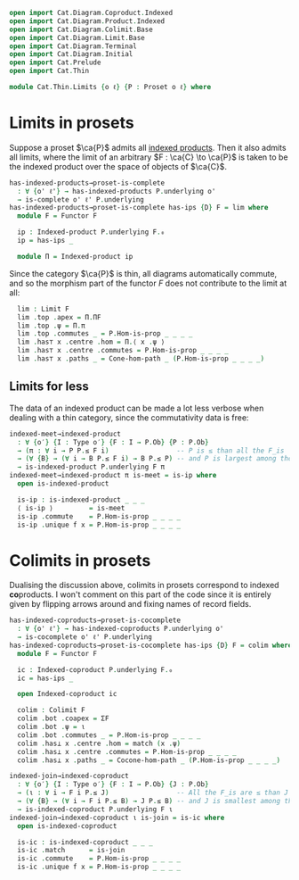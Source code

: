 ```agda
open import Cat.Diagram.Coproduct.Indexed
open import Cat.Diagram.Product.Indexed
open import Cat.Diagram.Colimit.Base
open import Cat.Diagram.Limit.Base
open import Cat.Diagram.Terminal
open import Cat.Diagram.Initial
open import Cat.Prelude
open import Cat.Thin

module Cat.Thin.Limits {o ℓ} {P : Proset o ℓ} where
```

<!--
```agda
private module P = Proset P
open Cocone-hom
open Cone-hom
open Terminal
open Initial
open Cocone
open Cone
```
-->

# Limits in prosets

Suppose a proset $\ca{P}$ admits all [indexed products]. Then it also
admits all limits, where the limit of an arbitrary $F : \ca{C} \to
\ca{P}$ is taken to be the indexed product over the space of objects of
$\ca{C}$.

[indexed products]: Cat.Diagram.Product.Indexed.html

```agda
has-indexed-products→proset-is-complete
  : ∀ {o' ℓ'} → has-indexed-products P.underlying o'
  → is-complete o' ℓ' P.underlying
has-indexed-products→proset-is-complete has-ips {D} F = lim where
  module F = Functor F

  ip : Indexed-product P.underlying F.₀
  ip = has-ips _

  module Π = Indexed-product ip
```

Since the category $\ca{P}$ is thin, all diagrams automatically commute,
and so the morphism part of the functor $F$ does not contribute to the
limit at all:

```agda
  lim : Limit F
  lim .top .apex = Π.ΠF
  lim .top .ψ = Π.π
  lim .top .commutes _ = P.Hom-is-prop _ _ _ _
  lim .has⊤ x .centre .hom = Π.⟨ x .ψ ⟩
  lim .has⊤ x .centre .commutes = P.Hom-is-prop _ _ _ _
  lim .has⊤ x .paths _ = Cone-hom-path _ (P.Hom-is-prop _ _ _ _)
```

## Limits for less

The data of an indexed product can be made a lot less verbose when
dealing with a thin category, since the commutativity data is free:

```agda
indexed-meet→indexed-product
  : ∀ {o′} {I : Type o′} {F : I → P.Ob} {P : P.Ob}
  → (π : ∀ i → P P.≤ F i)                 -- P is ≤ than all the F_is
  → (∀ {B} → (∀ i → B P.≤ F i) → B P.≤ P) -- and P is largest among those..
  → is-indexed-product P.underlying F π
indexed-meet→indexed-product π is-meet = is-ip where
  open is-indexed-product

  is-ip : is-indexed-product _ _ _
  ⟨ is-ip ⟩         = is-meet
  is-ip .commute    = P.Hom-is-prop _ _ _ _
  is-ip .unique f x = P.Hom-is-prop _ _ _ _
```

# Colimits in prosets

Dualising the discussion above, colimits in prosets correspond to
indexed **co**products. I won't comment on this part of the code since
it is entirely given by flipping arrows around and fixing names of
record fields.

```agda
has-indexed-coproducts→proset-is-cocomplete
  : ∀ {o' ℓ'} → has-indexed-coproducts P.underlying o'
  → is-cocomplete o' ℓ' P.underlying
has-indexed-coproducts→proset-is-cocomplete has-ips {D} F = colim where
  module F = Functor F

  ic : Indexed-coproduct P.underlying F.₀
  ic = has-ips _

  open Indexed-coproduct ic

  colim : Colimit F
  colim .bot .coapex = ΣF
  colim .bot .ψ = ι
  colim .bot .commutes _ = P.Hom-is-prop _ _ _ _
  colim .has⊥ x .centre .hom = match (x .ψ)
  colim .has⊥ x .centre .commutes = P.Hom-is-prop _ _ _ _
  colim .has⊥ x .paths _ = Cocone-hom-path _ (P.Hom-is-prop _ _ _ _)

indexed-join→indexed-coproduct
  : ∀ {o′} {I : Type o′} {F : I → P.Ob} {J : P.Ob}
  → (ι : ∀ i → F i P.≤ J)                 -- All the F_is are ≤ than J
  → (∀ {B} → (∀ i → F i P.≤ B) → J P.≤ B) -- and J is smallest among those
  → is-indexed-coproduct P.underlying F ι
indexed-join→indexed-coproduct ι is-join = is-ic where
  open is-indexed-coproduct

  is-ic : is-indexed-coproduct _ _ _
  is-ic .match      = is-join
  is-ic .commute    = P.Hom-is-prop _ _ _ _
  is-ic .unique f x = P.Hom-is-prop _ _ _ _
```
